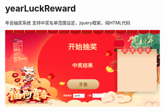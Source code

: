 # yearLuckReward
年会抽奖系统
支持中奖名单范围设定，jquery框架，纯HTML代码

![logo](https://github.com/MrHT/yearReward/blob/master/images/year.png?raw=true)
